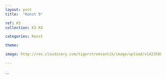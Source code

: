 ```yaml
---
layout: post
title:  "Konst 5"

ref: K5
collection: K3 K4

categories: Konst

theme: 

image: http://res.cloudinary.com/tigerstromsantik/image/upload/v1423508136/Punu_mask_afrika_d9anrw.jpg

---
```


...
